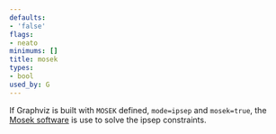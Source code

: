 ```yaml
---
defaults:
- 'false'
flags:
- neato
minimums: []
title: mosek
types:
- bool
used_by: G
---
```

If Graphviz is built with `MOSEK` defined, `mode=ipsep` and `mosek=true`,
the [Mosek software](https://www.mosek.com) is use to solve the ipsep constraints.
